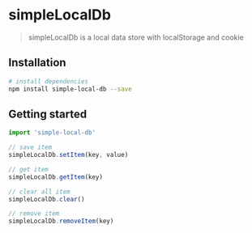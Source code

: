 # simpleLocalDb

> simpleLocalDb is a local data store with localStorage and cookie

## Installation

``` bash
# install dependencies
npm install simple-local-db --save
```

## Getting started
``` javascript
import 'simple-local-db'

// save item
simpleLocalDb.setItem(key, value)

// get item
simpleLocalDb.getItem(key)

// clear all item
simpleLocalDb.clear()

// remove item
simpleLocalDb.removeItem(key)

```
